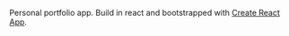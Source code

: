 Personal portfolio app. Build in react and bootstrapped with [Create React App](https://github.com/facebook/create-react-app).